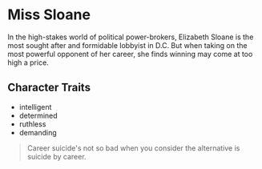 # Miss Sloane
In the high-stakes world of political power-brokers, Elizabeth Sloane is the most sought after and formidable lobbyist in D.C. But when taking on the most powerful opponent of her career, she finds winning may come at too high a price.

## Character Traits
* intelligent
* determined
* ruthless
* demanding

> Career suicide's not so bad when you consider the alternative is suicide by career.